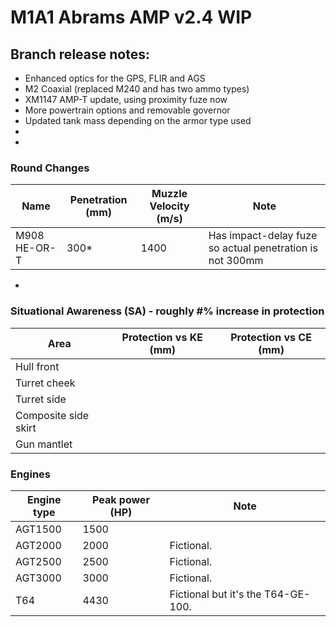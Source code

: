 # M1A1 Abrams AMP v2.4 WIP

## Branch release notes:
<p>
	<ul> 
		<li>Enhanced optics for the GPS, FLIR and AGS</li>
		<li>M2 Coaxial (replaced M240 and has two ammo types)</li>
		<li>XM1147 AMP-T update, using proximity fuze now</li>
		<li>More powertrain options and removable governor</li>
		<li>Updated tank mass depending on the armor type used</li>
		<li></li>
		<li></li>
	</ul>
</p>

### Round Changes
| Name  | Penetration (mm) | Muzzle Velocity (m/s) | Note |
| ------------- | ------------- | ------------- | ------------- |
| M908 HE-OR-T | 300* | 1400 | Has impact-delay fuze so actual penetration is not 300mm  |

<p>
	<ul> 
		<li></li>
	</ul>
</p>

### Situational Awareness (SA) - roughly #% increase in protection
| Area  | Protection vs KE (mm) | Protection vs CE (mm) 
| ------------- | ------------- | ------------- | 
| Hull front |  |  |
| Turret cheek |  |  | 
| Turret side |  |  | 
| Composite side skirt |  |  | 
| Gun mantlet |  |  | 


### Engines
| Engine type  | Peak power (HP) | Note
| ------------- | ------------- | ------------- | 
| AGT1500 | 1500 |  |
| AGT2000 | 2000 | Fictional. |
| AGT2500 | 2500 | Fictional. |
| AGT3000 | 3000 | Fictional. |
| T64 | 4430 | Fictional but it's the T64-GE-100. |
